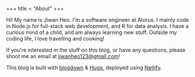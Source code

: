+++
title = "About"
+++

Hi! My name is Jiwan Heo. I'm a software engineer at Atorus. I mainly code in 
Node.js for full-stack web development, and R for data analysis. I have a curious
mind of a child, and am always learning new stuff. Outside my coding life, I love 
travelling and cooking!

If you're interested in the stuff on this blog, or have any questions, please shoot me an email at jiwanheo123@gmail.com!

This blog is built with [blogdown](https://github.com/rstudio/blogdown) & [Hugo](https://gohugo.io/), deployed using [Netlify](https://www.netlify.com/).
